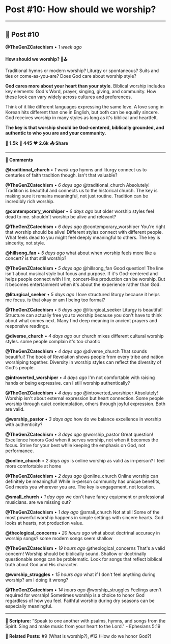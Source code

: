 # Post #10: How should we worship?

---

## 📱 Post #10

**@TheGenZCatechism** • *1 week ago*

**How should we worship? 🎤⛪️**

Traditional hymns or modern worship? Liturgy or spontaneous? Suits and ties or come-as-you-are? Does God care about worship style?

**God cares more about your heart than your style.** Biblical worship includes key elements: God's Word, prayer, singing, giving, and community. How these look can vary widely across cultures and preferences.

Think of it like different languages expressing the same love. A love song in Korean hits different than one in English, but both can be equally sincere. God receives worship in many styles as long as it's biblical and heartfelt.

**The key is that worship should be God-centered, biblically grounded, and authentic to who you are and your community.**

**💭 1.5k** **🔄 445** **❤️ 2.6k** **📤 Share**

---

**💬 Comments**

**@traditional_church** • *1 week ago*
hymns and liturgy connect us to centuries of faith tradition though. isn't that valuable?

**@TheGenZCatechism** • *6 days ago*
@traditional_church Absolutely! Tradition is beautiful and connects us to the historical church. The key is making sure it remains meaningful, not just routine. Tradition can be incredibly rich worship.

**@contemporary_worshiper** • *6 days ago*
but older worship styles feel dead to me. shouldn't worship be alive and relevant?

**@TheGenZCatechism** • *6 days ago*
@contemporary_worshiper You're right that worship should be alive! Different styles connect with different people. What feels dead to you might feel deeply meaningful to others. The key is sincerity, not style.

**@hillsong_fan** • *5 days ago*
what about when worship feels more like a concert? is that still worship?

**@TheGenZCatechism** • *5 days ago*
@hillsong_fan Good question! The line isn't about musical style but focus and purpose. If it's God-centered and helps people connect with Him, concert-like production can be worship. But it becomes entertainment when it's about the experience rather than God.

**@liturgical_seeker** • *5 days ago*
I love structured liturgy because it helps me focus. is that okay or am I being too formal?

**@TheGenZCatechism** • *5 days ago*
@liturgical_seeker Liturgy is beautiful! Structure can actually free you to worship because you don't have to think about what comes next. Many find deep meaning in ancient prayers and responsive readings.

**@diverse_church** • *4 days ago*
our church mixes different cultural worship styles. some people complain it's too chaotic

**@TheGenZCatechism** • *4 days ago*
@diverse_church That sounds beautiful! The book of Revelation shows people from every tribe and nation worshiping together. Diversity in worship styles can reflect the diversity of God's people.

**@introverted_worshiper** • *4 days ago*
I'm not comfortable with raising hands or being expressive. can I still worship authentically?

**@TheGenZCatechism** • *4 days ago*
@introverted_worshiper Absolutely! Worship isn't about external expression but heart connection. Some people worship through quiet contemplation, others through joyful expression. Both are valid.

**@worship_pastor** • *3 days ago*
how do we balance excellence in worship with authenticity?

**@TheGenZCatechism** • *3 days ago*
@worship_pastor Great question! Excellence honors God when it serves worship, not when it becomes the focus. Strive for your best while keeping the emphasis on God, not performance.

**@online_church** • *2 days ago*
is online worship as valid as in-person? I feel more comfortable at home

**@TheGenZCatechism** • *2 days ago*
@online_church Online worship can definitely be meaningful! While in-person community has unique benefits, God meets you wherever you are. The key is engagement, not location.

**@small_church** • *1 day ago*
we don't have fancy equipment or professional musicians. are we missing out?

**@TheGenZCatechism** • *1 day ago*
@small_church Not at all! Some of the most powerful worship happens in simple settings with sincere hearts. God looks at hearts, not production value.

**@theological_concerns** • *20 hours ago*
what about doctrinal accuracy in worship songs? some modern songs seem shallow

**@TheGenZCatechism** • *19 hours ago*
@theological_concerns That's a valid concern! Worship should be biblically sound. Shallow or doctrinally questionable songs can be problematic. Look for songs that reflect biblical truth about God and His character.

**@worship_struggles** • *15 hours ago*
what if I don't feel anything during worship? am I doing it wrong?

**@TheGenZCatechism** • *14 hours ago*
@worship_struggles Feelings aren't required for worship! Sometimes worship is a choice to honor God regardless of how you feel. Faithful worship during dry seasons can be especially meaningful.

---

**📖 Scripture:** "Speak to one another with psalms, hymns, and songs from the Spirit. Sing and make music from your heart to the Lord." - Ephesians 5:19

**🔗 Related Posts:** #9 (What is worship?), #12 (How do we honor God?) 